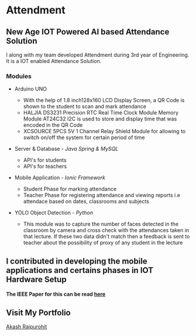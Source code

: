 # Attendment
## New Age IOT Powered AI based Attendance Solution

I along with my team developed Attendment during 3rd year of Engineering. It is a IOT enabled Attendance Solution.

### Modules
* Arduino UNO
	*	With the help of 1.8 inch128x160 LCD Display Screen, a QR Code is shown to the student to scan and mark attendance
	* HALJIA DS3231 Precision RTC Real Time Clock Module Memory Module AT24C32 I2C is used to store and display time that was encoded in the QR Code
	* XCSOURCE 5PCS 5V 1 Channel Relay Shield Module for allowing to switch on/off the system for certain period of time

* Server & Database - _Java Spring & MySQL_
	* API's for students
	* API's for teachers

* Mobile Application - _Ionic Framework_
	* Student Phase for marking attendance
	* Teacher Phase for registering attendance and viewing reports i.e attendace based on dates, classrooms and subjects

* YOLO Object Detection - _Python_
	* This module was to capture the number of faces detected in the classroom by camera and cross check with the attendances taken in that lecture. If these two data didn't match then a feedback is sent to teacher about the possibility of proxy of any student in the lecture

## I contributed in developing the mobile applications and certains phases in IOT Hardware Setup

#### The IEEE Paper for this can be read [here](./IEEE_Paper/1858.pdf)

## Visit My Portfolio
[Akash Rajpurohit](https://akashrajpurohit.cf)